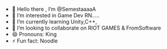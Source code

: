- 👋 Hello there , I’m @SemestaaaaA
- 👀 I’m interested in Game Dev RN.....
- 🌱 I’m currently learning Unity,C++,
- 💞️ I’m looking to collaborate on RIOT GAMES & FromSoftware
- 😄 Pronouns: King
- ⚡ Fun fact: Noodle

<!---
SemestaaaaA/SemestaaaaA is a ✨ special ✨ repository because its `README.md` (this file) appears on your GitHub profile.
You can click the Preview link to take a look at your changes.
--->
